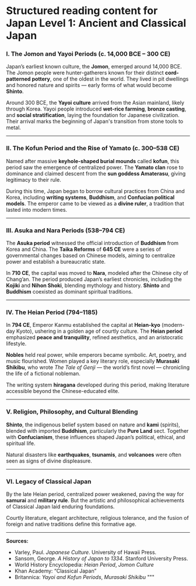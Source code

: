 # Structured reading content for Japan Level 1: Ancient and Classical Japan

### I. The Jomon and Yayoi Periods (c. 14,000 BCE – 300 CE)

Japan’s earliest known culture, the **Jomon**, emerged around 14,000 BCE. The Jomon people were hunter-gatherers known for their distinct **cord-patterned pottery**, one of the oldest in the world. They lived in pit dwellings and honored nature and spirits — early forms of what would become **Shinto**.

Around 300 BCE, the **Yayoi culture** arrived from the Asian mainland, likely through Korea. Yayoi people introduced **wet-rice farming**, **bronze casting**, and **social stratification**, laying the foundation for Japanese civilization. Their arrival marks the beginning of Japan's transition from stone tools to metal.

---

### II. The Kofun Period and the Rise of Yamato (c. 300–538 CE)

Named after massive **keyhole-shaped burial mounds** called **kofun**, this period saw the emergence of centralized power. The **Yamato clan** rose to dominance and claimed descent from the **sun goddess Amaterasu**, giving legitimacy to their rule.

During this time, Japan began to borrow cultural practices from China and Korea, including **writing systems**, **Buddhism**, and **Confucian political models**. The emperor came to be viewed as a **divine ruler**, a tradition that lasted into modern times.

---

### III. Asuka and Nara Periods (538–794 CE)

The **Asuka period** witnessed the official introduction of **Buddhism** from Korea and China. The **Taika Reforms** of **645 CE** were a series of governmental changes based on Chinese models, aiming to centralize power and establish a bureaucratic state.

In **710 CE**, the capital was moved to **Nara**, modeled after the Chinese city of Chang’an. The period produced Japan’s earliest chronicles, including the **Kojiki** and **Nihon Shoki**, blending mythology and history. **Shinto** and **Buddhism** coexisted as dominant spiritual traditions.

---

### IV. The Heian Period (794–1185)

In **794 CE**, Emperor Kanmu established the capital at **Heian-kyo** (modern-day Kyoto), ushering in a golden age of courtly culture. The **Heian period** emphasized **peace and tranquility**, refined aesthetics, and an aristocratic lifestyle.

**Nobles** held real power, while emperors became symbolic. Art, poetry, and music flourished. Women played a key literary role, especially **Murasaki Shikibu**, who wrote *The Tale of Genji* — the world’s first novel — chronicling the life of a fictional nobleman.

The writing system **hiragana** developed during this period, making literature accessible beyond the Chinese-educated elite.

---

### V. Religion, Philosophy, and Cultural Blending

**Shinto**, the indigenous belief system based on nature and **kami** (spirits), blended with imported **Buddhism**, particularly the **Pure Land** sect. Together with **Confucianism**, these influences shaped Japan’s political, ethical, and spiritual life.

Natural disasters like **earthquakes**, **tsunamis**, and **volcanoes** were often seen as signs of divine displeasure.

---

### VI. Legacy of Classical Japan

By the late Heian period, centralized power weakened, paving the way for **samurai** and **military rule**. But the artistic and philosophical achievements of Classical Japan laid enduring foundations.

Courtly literature, elegant architecture, religious tolerance, and the fusion of foreign and native traditions define this formative age.

---

**Sources:**
- Varley, Paul. *Japanese Culture*. University of Hawaii Press.
- Sansom, George. *A History of Japan to 1334*. Stanford University Press.
- World History Encyclopedia: *Heian Period*, *Jomon Culture*
- Khan Academy: “Classical Japan”
- Britannica: *Yayoi and Kofun Periods*, *Murasaki Shikibu*
"""

